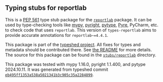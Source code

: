 ## Typing stubs for reportlab

This is a [PEP 561](https://peps.python.org/pep-0561/)
type stub package for the [`reportlab`](https://github.com/MrBitBucket/reportlab-mirror) package.
It can be used by type-checking tools like
[mypy](https://github.com/python/mypy/),
[pyright](https://github.com/microsoft/pyright),
[pytype](https://github.com/google/pytype/),
[Pyre](https://pyre-check.org/),
PyCharm, etc. to check code that uses `reportlab`. This version of
`types-reportlab` aims to provide accurate annotations for
`reportlab~=4.4.1`.

This package is part of the [typeshed project](https://github.com/python/typeshed).
All fixes for types and metadata should be contributed there.
See [the README](https://github.com/python/typeshed/blob/main/README.md)
for more details. The source for this package can be found in the
[`stubs/reportlab`](https://github.com/python/typeshed/tree/main/stubs/reportlab)
directory.

This package was tested with
mypy 1.16.0,
pyright 1.1.400,
and pytype 2024.10.11.
It was generated from typeshed commit
[`eb495ff1353a538a5021341b3c905c35a2284899`](https://github.com/python/typeshed/commit/eb495ff1353a538a5021341b3c905c35a2284899).